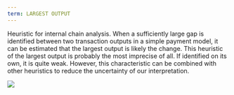 ```yaml
---
term: LARGEST OUTPUT
---
```


Heuristic for internal chain analysis. When a sufficiently large gap is identified between two transaction outputs in a simple payment model, it can be estimated that the largest output is likely the change. This heuristic of the largest output is probably the most imprecise of all. If identified on its own, it is quite weak. However, this characteristic can be combined with other heuristics to reduce the uncertainty of our interpretation.

![](../../dictionnaire/assets/12.png)